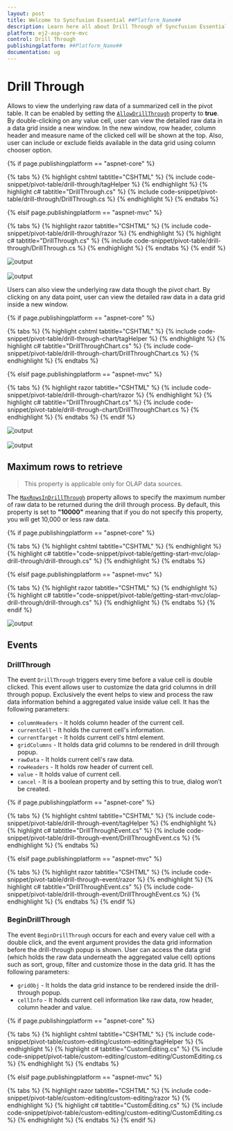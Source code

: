 ```yaml
---
layout: post
title: Welcome to Syncfusion Essential ##Platform_Name##
description: Learn here all about Drill Through of Syncfusion Essential ##Platform_Name## widgets based on HTML5 and jQuery.
platform: ej2-asp-core-mvc
control: Drill Through
publishingplatform: ##Platform_Name##
documentation: ug
---
```


<!-- markdownlint-disable MD012 -->

# Drill Through

Allows to view the underlying raw data of a summarized cell in the pivot table. It can be enabled by setting the [`AllowDrillThrough`](https://help.syncfusion.com/cr/aspnetcore-js2/Syncfusion.EJ2.PivotView.PivotView.html#Syncfusion_EJ2_PivotView_PivotView_AllowDrillThrough) property to **true**. By double-clicking on any value cell, user can view the detailed raw data in a data grid inside a new window. In the new window, row header, column header and measure name of the clicked cell will be shown at the top. Also, user can include or exclude fields available in the data grid using column chooser option.

{% if page.publishingplatform == "aspnet-core" %}

{% tabs %}
{% highlight cshtml tabtitle="CSHTML" %}
{% include code-snippet/pivot-table/drill-through/tagHelper %}
{% endhighlight %}
{% highlight c# tabtitle="DrillThrough.cs" %}
{% include code-snippet/pivot-table/drill-through/DrillThrough.cs %}
{% endhighlight %}
{% endtabs %}

{% elsif page.publishingplatform == "aspnet-mvc" %}

{% tabs %}
{% highlight razor tabtitle="CSHTML" %}
{% include code-snippet/pivot-table/drill-through/razor %}
{% endhighlight %}
{% highlight c# tabtitle="DrillThrough.cs" %}
{% include code-snippet/pivot-table/drill-through/DrillThrough.cs %}
{% endhighlight %}
{% endtabs %}
{% endif %}



![output](images/drillthrough-before.png)
<br/>
<br/>
![output](images/drillthrough-after.png)

Users can also view the underlying raw data though the pivot chart. By clicking on any data point, user can view the detailed raw data in a data grid inside a new window.

{% if page.publishingplatform == "aspnet-core" %}

{% tabs %}
{% highlight cshtml tabtitle="CSHTML" %}
{% include code-snippet/pivot-table/drill-through-chart/tagHelper %}
{% endhighlight %}
{% highlight c# tabtitle="DrillThroughChart.cs" %}
{% include code-snippet/pivot-table/drill-through-chart/DrillThroughChart.cs %}
{% endhighlight %}
{% endtabs %}

{% elsif page.publishingplatform == "aspnet-mvc" %}

{% tabs %}
{% highlight razor tabtitle="CSHTML" %}
{% include code-snippet/pivot-table/drill-through-chart/razor %}
{% endhighlight %}
{% highlight c# tabtitle="DrillThroughChart.cs" %}
{% include code-snippet/pivot-table/drill-through-chart/DrillThroughChart.cs %}
{% endhighlight %}
{% endtabs %}
{% endif %}



![output](images/drillthrough-chart-before.png)
<br/>
<br/>
![output](images/drillthrough-chart-after.png)

## Maximum rows to retrieve

> This property is applicable only for OLAP data sources.

The [`MaxRowsInDrillThrough`](https://help.syncfusion.com/cr/aspnetcore-js2/Syncfusion.EJ2.PivotView.PivotView.html#Syncfusion_EJ2_PivotView_PivotView_MaxRowsInDrillThrough) property allows to specify the maximum number of raw data to be returned during the drill through process. By default, this property is set to **"10000"** meaning that if you do not specify this property, you will get 10,000 or less raw data.

{% if page.publishingplatform == "aspnet-core" %}

{% tabs %}
{% highlight cshtml tabtitle="CSHTML" %}
{% endhighlight %}
{% highlight c# tabtitle="code-snippet/pivot-table/getting-start-mvc/olap-drill-through/drill-through.cs" %}
{% endhighlight %}
{% endtabs %}

{% elsif page.publishingplatform == "aspnet-mvc" %}

{% tabs %}
{% highlight razor tabtitle="CSHTML" %}
{% endhighlight %}
{% highlight c# tabtitle="code-snippet/pivot-table/getting-start-mvc/olap-drill-through/drill-through.cs" %}
{% endhighlight %}
{% endtabs %}
{% endif %}



![output](images/maxrows.png)

## Events

### DrillThrough

The event `DrillThrough` triggers every time before a value cell is double clicked. This event allows user to customize the data grid columns in drill through popup. Exclusively the event helps to view and process the raw data information behind a aggregated value inside value cell. It has the following parameters:

* `columnHeaders` - It holds column header of the current cell.
* `currentCell` - It holds the current cell's information.
* `currentTarget` - It holds current cell's html element.
* `gridColumns` - It holds data grid columns to be rendered in drill through popup.
* `rawData` - It holds current cell's raw data.
* `rowHeaders` - It holds row header of current cell.
* `value` - It holds value of current cell.
* `cancel` - It is a boolean property and by setting this to true, dialog won’t be created.

{% if page.publishingplatform == "aspnet-core" %}

{% tabs %}
{% highlight cshtml tabtitle="CSHTML" %}
{% include code-snippet/pivot-table/drill-through-event/tagHelper %}
{% endhighlight %}
{% highlight c# tabtitle="DrillThroughEvent.cs" %}
{% include code-snippet/pivot-table/drill-through-event/DrillThroughEvent.cs %}
{% endhighlight %}
{% endtabs %}

{% elsif page.publishingplatform == "aspnet-mvc" %}

{% tabs %}
{% highlight razor tabtitle="CSHTML" %}
{% include code-snippet/pivot-table/drill-through-event/razor %}
{% endhighlight %}
{% highlight c# tabtitle="DrillThroughEvent.cs" %}
{% include code-snippet/pivot-table/drill-through-event/DrillThroughEvent.cs %}
{% endhighlight %}
{% endtabs %}
{% endif %}



### BeginDrillThrough

The event `BeginDrillThrough` occurs for each and every value cell with a double click, and the event argument provides the data grid information before the drill-through popup is shown. User can access the data grid (which holds the raw data underneath the aggregated value cell) options such as sort, group, filter and customize those in the data grid. It has the following parameters:

* `gridObj` - It holds the data grid instance to be rendered inside the drill-through popup.
* `cellInfo` - It holds current cell information like raw data, row header, column header and value.

{% if page.publishingplatform == "aspnet-core" %}

{% tabs %}
{% highlight cshtml tabtitle="CSHTML" %}
{% include code-snippet/pivot-table/custom-editing/custom-editing/tagHelper %}
{% endhighlight %}
{% highlight c# tabtitle="CustomEditing.cs" %}
{% include code-snippet/pivot-table/custom-editing/custom-editing/CustomEditing.cs %}
{% endhighlight %}
{% endtabs %}

{% elsif page.publishingplatform == "aspnet-mvc" %}

{% tabs %}
{% highlight razor tabtitle="CSHTML" %}
{% include code-snippet/pivot-table/custom-editing/custom-editing/razor %}
{% endhighlight %}
{% highlight c# tabtitle="CustomEditing.cs" %}
{% include code-snippet/pivot-table/custom-editing/custom-editing/CustomEditing.cs %}
{% endhighlight %}
{% endtabs %}
{% endif %}


